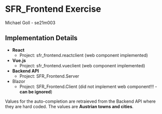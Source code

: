 # SFR_Frontend Exercise

Michael Goll - se21m003

## Implementation Details

- **React**
    - Project: sfr_frontend.reactclient (web component implemented)
- **Vue.js**
    - Project: sfr_frontend.vueclient (web component implemented)
- **Backend API**
    - Project: SFR_Frontend.Server
- Blazor
    - Project: SFR_Frontend.Client (did not implement web component!!! - **can be ignored**)


Values for the auto-completion are retraieved from the Backend API where they are hard coded. The values are **Austrian towns and cities**.